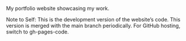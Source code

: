 My portfolio website showcasing my work.

Note to Self: This is the development version of the website’s code. This version is merged with the main branch periodically. For GitHub hosting, switch to gh-pages-code.